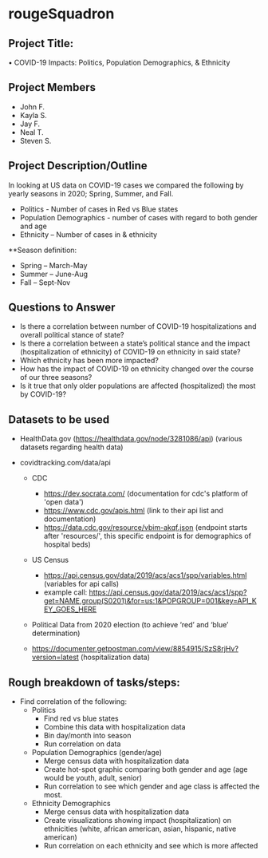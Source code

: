 # rougeSquadron
## Project Title: 
•	COVID-19 Impacts: Politics, Population Demographics, & Ethnicity

## Project Members
* John F.
* Kayla S.
* Jay F.
* Neal T.
* Steven S.

## Project Description/Outline
In looking at US data on COVID-19 cases we compared the following by yearly seasons in 2020; Spring, Summer, and Fall.

* Politics - Number of cases in Red vs Blue states
* Population Demographics - number of cases with regard to both gender and age
* Ethnicity – Number of cases in & ethnicity

**Season definition:
* Spring – March-May
* Summer – June-Aug
* Fall – Sept-Nov

## Questions to Answer
* Is there a correlation between number of COVID-19 hospitalizations and overall political stance of state?
* Is there a correlation between a state’s political stance and the impact (hospitalization of ethnicity) of COVID-19 on ethnicity in said state?
* Which ethnicity has been more impacted?
* How has the impact of COVID-19 on ethnicity changed over the course of our three seasons?
* Is it true that only older populations are affected (hospitalized) the most by COVID-19?

## Datasets to be used
* HealthData.gov (https://healthdata.gov/node/3281086/api) (various datasets regarding health data)
* covidtracking.com/data/api

    * CDC

        * https://dev.socrata.com/ (documentation for cdc's platform of 'open data')
        * https://www.cdc.gov/apis.html (link to their api list and documentation)
        * https://data.cdc.gov/resource/vbim-akqf.json (endpoint starts after 'resources/', this specific endpoint is for demographics of hospital beds)
    * US Census
        * https://api.census.gov/data/2019/acs/acs1/spp/variables.html (variables for api calls)
        * example call: https://api.census.gov/data/2019/acs/acs1/spp?get=NAME,group(S0201)&for=us:1&POPGROUP=001&key=API_KEY_GOES_HERE
        
    * Political Data from 2020 election (to achieve ‘red’ and ‘blue’ determination)
    * https://documenter.getpostman.com/view/8854915/SzS8rjHv?version=latest (hospitalization data)

## Rough breakdown of tasks/steps:
* Find correlation of the following:
    * Politics
        * Find red vs blue states
        * Combine this data with hospitalization data
        * Bin day/month into season
        * Run correlation on data
    * Population Demographics (gender/age)
        * Merge census data with hospitalization data 
        * Create hot-spot graphic comparing both gender and age (age would be youth, adult, senior)
        * Run correlation to see which gender and age class is affected the most.
    * Ethnicity Demographics
        * Merge census data with hospitalization data
        * Create visualizations showing impact (hospitalization) on ethnicities (white, african american, asian, hispanic, native american)
        * Run correlation on each ethnicity and see which is more affected
